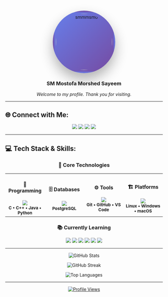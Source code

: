 
<div align="center">
  <img src="https://github.com/smmmsmo.png" alt="smmmsmo" width="180" height="180" style="border-radius: 50%; border: 5px solid transparent; background: linear-gradient(135deg, #667eea 0%, #764ba2 100%); padding: 5px; box-shadow: 0 20px 40px rgba(0,0,0,0.3);"/>
  
  ### SM Mostofa Morshed Sayeem
  
  <p align="center">
    <em>Welcome to my profile. Thank you for visiting.</em>
  </p>
</div>

---

## 🌐 Connect with Me:
<div align="center">

<p>
<img src="https://img.shields.io/badge/GitHub-181717?style=for-the-badge&logo=github&logoColor=white&style=flat-square" />
<img src="https://img.shields.io/badge/Facebook-1877F2?style=for-the-badge&logo=facebook&logoColor=white&style=flat-square" />
<img src="https://img.shields.io/badge/LinkedIn-0077B5?style=for-the-badge&logo=linkedin&logoColor=white&style=flat-square" />
<img src="https://img.shields.io/badge/X-000000?style=for-the-badge&logo=x&logoColor=white&style=flat-square" />
</p>

</div>

---

## 💻 Tech Stack & Skills:

<div align="center">

### 🔧 Core Technologies

<table>
<tr>
<td align="center" width="25%">
<h4>💾 Programming</h4>
<img src="https://skillicons.dev/icons?i=c,cpp,java,python&theme=dark" />
<br/>
<sub><b>C • C++ • Java • Python</b></sub>
</td>
<td align="center" width="25%">
<h4>🗄️ Databases</h4>
<img src="https://skillicons.dev/icons?i=postgres&theme=dark" />
<br/>
<sub><b>PostgreSQL</b></sub>
</td>
<td align="center" width="25%">
<h4>⚙️ Tools</h4>
<img src="https://skillicons.dev/icons?i=git,github,vscode&theme=dark" />
<br/>
<sub><b>Git • GitHub • VS Code</b></sub>
</td>
<td align="center" width="25%">
<h4>🏗️ Platforms</h4>
<img src="https://skillicons.dev/icons?i=linux,windows,apple&theme=dark" />
<br/>
<sub><b>Linux • Windows • macOS</b></sub>
</td>
</tr>
</table>

### 📚 Currently Learning
<p>
<img src="https://img.shields.io/badge/CCNA-1BA0D7?style=for-the-badge&logo=cisco&logoColor=white&style=flat-square" />
<img src="https://img.shields.io/badge/Docker-2496ED?style=for-the-badge&logo=docker&logoColor=white&style=flat-square" />
<img src="https://img.shields.io/badge/Kubernetes-326CE5?style=for-the-badge&logo=kubernetes&logoColor=white&style=flat-square" />
<img src="https://img.shields.io/badge/Python-3776AB?style=for-the-badge&logo=python&logoColor=white&style=flat-square" />
<img src="https://img.shields.io/badge/Linux-FCC624?style=for-the-badge&logo=linux&logoColor=black&style=flat-square" />
<img src="https://img.shields.io/badge/Japanese-FF6B6B?style=for-the-badge&logo=duolingo&logoColor=white&style=flat-square" />
</p>

</div>

---

<div align="center">
  
![GitHub Stats](https://github-readme-stats.vercel.app/api?username=smmmsmo&theme=radical&hide_border=true&include_all_commits=false&count_private=false&border_radius=15)

![GitHub Streak](https://nirzak-streak-stats.vercel.app/?user=smmmsmo&theme=radical&hide_border=true&border_radius=15)

![Top Languages](https://github-readme-stats.vercel.app/api/top-langs/?username=smmmsmo&theme=radical&hide_border=true&include_all_commits=false&count_private=false&layout=compact&border_radius=15)

</div>

---

<div align="center">

[![Profile Views](https://visitcount.itsvg.in/api?id=smmmsmo&icon=2&color=6)](https://visitcount.itsvg.in)

</div>

<!-- Proudly created with GPRM ( https://gprm.itsvg.in ) -->